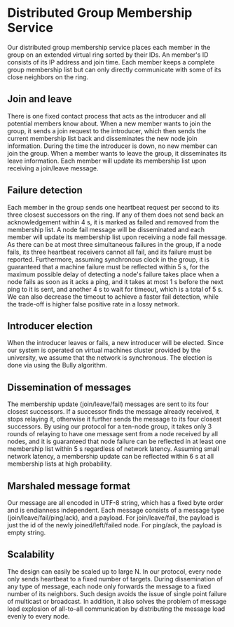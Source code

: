 # Distributed Group Membership Service

Our distributed group membership service places each member in the group on an extended virtual ring sorted by their IDs. An member's ID consists of its IP address and join time. Each member keeps a complete group membership list but can only directly communicate with some of its close neighbors on the ring.

## Join and leave

There is one fixed contact process that acts as the introducer and all potential members know about. When a new member wants to join the group, it sends a join request to the introducer, which then sends the current membership list back and disseminates the new node join information. During the time the introducer is down, no new member can join the group. When a member wants to leave the group, it disseminates its leave information. Each member will update its membership list upon receiving a join/leave message.

## Failure detection

Each member in the group sends one heartbeat request per second to its three closest successors on the ring. If any of them does not send back an acknowledgement within 4 s, it is marked as failed and removed from the membership list. A node fail message will be disseminated and each member will update its membership list upon receiving a node fail message. As there can be at most three simultaneous failures in the group, if a node fails, its three heartbeat receivers cannot all fail, and its failure must be reported. Furthermore, assuming synchronous clock in the group, it is guaranteed that a machine failure must be reflected within 5 s, for the maximum possible delay of detecting a node's failure takes place when a node fails as soon as it acks a ping, and it takes at most 1 s before the next ping to it is sent, and another 4 s to wait for timeout, which is a total of 5 s. We can also decrease the timeout to achieve a faster fail detection, while the trade-off is higher false positive rate in a lossy network.

## Introducer election

When the introducer leaves or fails, a new introducer will be elected. Since our system is operated on virtual machines cluster provided by the university, we assume that the network is synchronous. The election is done via using the Bully algorithm.

## Dissemination of messages

The membership update (join/leave/fail) messages are sent to its four closest successors. If a successor finds the message already received, it stops relaying it, otherwise it further sends the message to its four closest successors. By using our protocol for a ten-node group, it takes only 3 rounds of relaying to have one message sent from a node received by all nodes, and it is guaranteed that node failure can be reflected in at least one membership list within 5 s regardless of network latency. Assuming small network latency, a membership update can be reflected within 6 s at all membership lists at high probability.

## Marshaled message format

Our message are all encoded in UTF-8 string, which has a fixed byte order and is endianness independent. Each message consists of a message type (join/leave/fail/ping/ack), and a payload. For join/leave/fail, the payload is just the id of the newly joined/left/failed node. For ping/ack, the payload is empty string.

## Scalability

The design can easily be scaled up to large N. In our protocol, every node only sends heartbeat to a fixed number of targets. During dissemination of any type of message, each node only forwards the message to a fixed number of its neighbors. Such design avoids the issue of single point failure of multicast or broadcast. In addition, it also solves the problem of message load explosion of all-to-all communication by distributing the message load evenly to every node.
